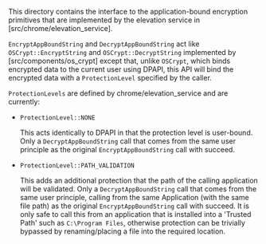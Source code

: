 This directory contains the interface to the application-bound encryption
primitives that are implemented by the elevation service in
[src/chrome/elevation_service].

`EncryptAppBoundString` and `DecryptAppBoundString` act like
`OSCrypt::EncryptString` and `OSCrypt::DecryptString` implemented by
[src/components/os_crypt] except that, unlike `OSCrypt`, which binds encrypted
data to the current user using DPAPI, this API will bind the encrypted data
with a `ProtectionLevel` specified by the caller.

`ProtectionLevels` are defined by chrome/elevation_service and are currently:

 - `ProtectionLevel::NONE`

   This acts identically to DPAPI in that the protection level is user-bound.
   Only a `DecryptAppBoundString` call that comes from the same user principle
   as the original `EncryptAppBoundString` call with succeed.

 - `ProtectionLevel::PATH_VALIDATION`

   This adds an additional protection that the path of the calling application
   will be validated. Only a `DecryptAppBoundString` call that comes from the
   same user principle, calling from the same Application (with the same file
   path) as the original `EncryptAppBoundString` call with succeed. It is only
   safe to call this from an application that is installed into a 'Trusted
   Path' such as `C:\Program Files`, otherwise protection can be trivially
   bypassed by renaming/placing a file into the required location.
